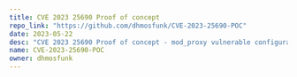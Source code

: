 ```yaml
---
title: CVE 2023 25690 Proof of concept
repo_link: "https://github.com/dhmosfunk/CVE-2023-25690-POC"
date: 2023-05-22
desc: "CVE 2023 25690 Proof of concept - mod_proxy vulnerable configuration on Apache HTTP Server versions 2.4.0 - 2.4.55 leads to HTTP Request Smuggling vulnerability."
name: CVE-2023-25690-POC
owner: dhmosfunk
---
```

